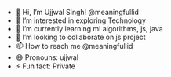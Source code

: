 - 👋 Hi, I’m Ujjwal Singh! @meaningfullid
- 👀 I’m interested in exploring Technology 
- 🌱 I’m currently learning ml algorithms, js, java
- 💞️ I’m looking to collaborate on js project 
- 📫 How to reach me @meaningfullid
- 😄 Pronouns: ujjwal
- ⚡ Fun fact: Private

<!---
meaningfullid/meaningfullid is a ✨ special ✨ repository because its `README.md` (this file) appears on your GitHub profile.
You can click the Preview link to take a look at your changes.
--->
